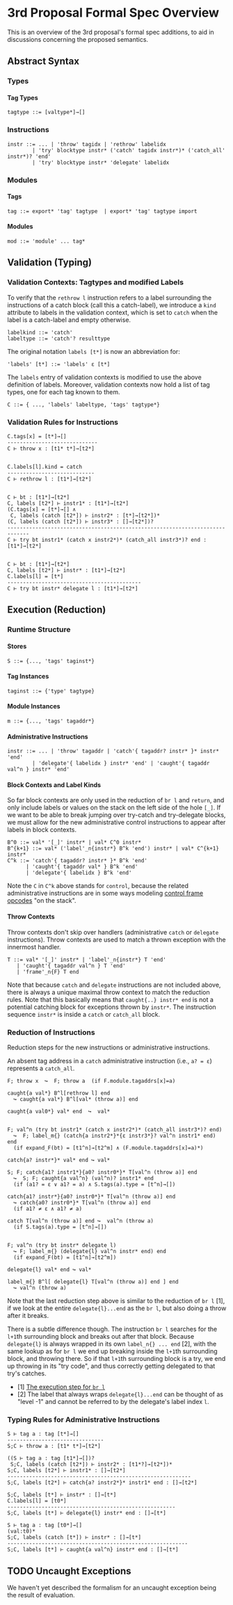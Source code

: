 # 3rd Proposal Formal Spec Overview

This is an overview of the 3rd proposal's formal spec additions, to aid in discussions concerning the proposed semantics.

## Abstract Syntax

### Types

#### Tag Types

```
tagtype ::= [valtype*]→[]
```

### Instructions

```
instr ::= ... | 'throw' tagidx | 'rethrow' labelidx
        | 'try' blocktype instr* ('catch' tagidx instr*)* ('catch_all' instr*)? 'end'
        | 'try' blocktype instr* 'delegate' labelidx
```

### Modules

#### Tags

```
tag ::= export* 'tag' tagtype  | export* 'tag' tagtype import
```

#### Modules

```
mod ::= 'module' ... tag*
```

## Validation (Typing)

### Validation Contexts: Tagtypes and modified Labels

To verify that the `rethrow l` instruction refers to a label surrounding the instructions of a catch block (call this a catch-label), we introduce a `kind` attribute to labels in the validation context, which is set to `catch` when the label is a catch-label and empty otherwise.

```
labelkind ::= 'catch'
labeltype ::= 'catch'? resulttype
```

The original notation `labels [t*]` is now an abbreviation for:

```
'labels' [t*] ::= 'labels' ε [t*]
```

The `labels` entry of validation contexts is modified to use the above definition of labels.
Moreover, validation contexts now hold a list of tag types, one for each tag known to them.

```
C ::= { ..., 'labels' labeltype, 'tags' tagtype*}
```

### Validation Rules for Instructions


```
C.tags[x] = [t*]→[]
-----------------------------
C ⊢ throw x : [t1* t*]→[t2*]


C.labels[l].kind = catch
----------------------------
C ⊢ rethrow l : [t1*]→[t2*]


C ⊢ bt : [t1*]→[t2*]
C, labels [t2*] ⊢ instr1* : [t1*]→[t2*]
(C.tags[x] = [t*]→[] ∧
 C, labels (catch [t2*]) ⊢ instr2* : [t*]→[t2*])*
(C, labels (catch [t2*]) ⊢ instr3* : []→[t2*])?
-----------------------------------------------------------------------------
C ⊢ try bt instr1* (catch x instr2*)* (catch_all instr3*)? end : [t1*]→[t2*]


C ⊢ bt : [t1*]→[t2*]
C, labels [t2*] ⊢ instr* : [t1*]→[t2*]
C.labels[l] = [t*]
-------------------------------------------
C ⊢ try bt instr* delegate l : [t1*]→[t2*]
```

## Execution (Reduction)

### Runtime Structure

#### Stores

```
S ::= {..., 'tags' taginst*}
```

#### Tag Instances

```
taginst ::= {'type' tagtype}
```

#### Module Instances

```
m ::= {..., 'tags' tagaddr*}
```

#### Administrative Instructions

```
instr ::= ... | 'throw' tagaddr | 'catch'{ tagaddr? instr* }* instr* 'end'
        | 'delegate'{ labelidx } instr* 'end' | 'caught'{ tagaddr val^n } instr* 'end'
```

#### Block Contexts and Label Kinds

So far block contexts are only used in the reduction of `br l` and `return`, and only include labels or values on the stack on the left side of the hole `[_]`. If we want to be able to break jumping over try-catch and try-delegate blocks, we must allow for the new administrative control instructions to appear after labels in block contexts.

```
B^0 ::= val* '[_]' instr* | val* C^0 instr*
B^{k+1} ::= val* ('label'_n{instr*} B^k 'end') instr* | val* C^{k+1} instr*
C^k ::= 'catch'{ tagaddr? instr* }* B^k 'end'
      | 'caught'{ tagaddr val* } B^k 'end'
      | 'delegate'{ labelidx } B^k 'end'
```

Note the `C` in `C^k` above stands for `control`, because the related administrative instructions are in some ways modeling [control frame opcodes](https://webassembly.github.io/spec/core/appendix/algorithm.html?highlight=control#data-structures) "on the stack".

#### Throw Contexts

Throw contexts don't skip over handlers (administrative `catch` or `delegate` instructions).
Throw contexts are used to match a thrown exception with the innermost handler.

```
T ::= val* '[_]' instr* | 'label'_n{instr*} T 'end'
   | 'caught'{ tagaddr val^n } T 'end'
   | 'frame'_n{F} T end
```

Note that because `catch` and `delegate` instructions are not included above, there is always a unique maximal throw context to match the reduction rules. Note that this basically means that `caught{..} instr* end` is not a potential catching block for exceptions thrown by `instr*`. The instruction sequence `instr*` is inside a `catch` or `catch_all` block.

### Reduction of Instructions

Reduction steps for the new instructions or administrative instructions.

An absent tag address in a `catch` administrative instruction (i.e., `a? = ε`) represents a `catch_all`.

```
F; throw x  ↪  F; throw a  (if F.module.tagaddrs[x]=a)

caught{a val*} B^l[rethrow l] end
  ↪ caught{a val*} B^l[val* (throw a)] end

caught{a val0*} val* end  ↪  val*


F; val^n (try bt instr1* (catch x instr2*)* (catch_all instr3*)? end)
  ↪  F; label_m{} (catch{a instr2*}*{ε instr3*}? val^n instr1* end) end
  (if expand_F(bt) = [t1^n]→[t2^m] ∧ (F.module.tagaddrs[x]=a)*)

catch{a? instr*}* val* end ↪ val*

S; F; catch{a1? instr1*}{a0? instr0*}* T[val^n (throw a)] end
  ↪  S; F; caught{a val^n} (val^n)? instr1* end
  (if (a1? = ε ∨ a1? = a) ∧ S.tags(a).type = [t^n]→[])

catch{a1? instr*}{a0? instr0*}* T[val^n (throw a)] end
  ↪ catch{a0? instr0*}* T[val^n (throw a)] end
  (if a1? ≠ ε ∧ a1? ≠ a)

catch T[val^n (throw a)] end ↪  val^n (throw a)
  (if S.tags(a).type = [t^n]→[])


F; val^n (try bt instr* delegate l)
  ↪ F; label_m{} (delegate{l} val^n instr* end) end
  (if expand_F(bt) = [t1^n]→[t2^m])

delegate{l} val* end ↪ val*

label_m{} B^l[ delegate{l} T[val^n (throw a)] end ] end
  ↪ val^n (throw a)
```

Note that the last reduction step above is similar to the reduction of `br l` [1], if we look at the entire `delegate{l}...end` as the `br l`, but also doing a throw after it breaks.

There is a subtle difference though. The instruction `br l` searches for the `l+1`th surrounding block and breaks out after that block. Because `delegate{l}` is always wrapped in its own `label_n{} ... end` [2], with the same lookup as for `br l` we end up breaking inside the `l+1`th surrounding block, and throwing there. So if that `l+1`th surrounding block is a try, we end up throwing in its "try code", and thus correctly getting delegated to that try's catches.

- [1] [The execution step for `br l`](https://webassembly.github.io/spec/core/exec/instructions.html#xref-syntax-instructions-syntax-instr-control-mathsf-br-l)
- [2] The label that always wraps `delegate{l}...end` can be thought of as "level -1" and cannot be referred to by the delegate's label index `l`.

### Typing Rules for Administrative Instructions


```
S ⊢ tag a : tag [t*]→[]
-------------------------------
S;C ⊢ throw a : [t1* t*]→[t2*]

((S ⊢ tag a : tag [t1*]→[])?
 S;C, labels (catch [t2*]) ⊢ instr2* : [t1*?]→[t2*])*
S;C, labels [t2*] ⊢ instr1* : []→[t2*]
-----------------------------------------------------------
S;C, labels [t2*] ⊢ catch{a? instr2*}* instr1* end : []→[t2*]

S;C, labels [t*] ⊢ instr* : []→[t*]
C.labels[l] = [t0*]
------------------------------------------------------
S;C, labels [t*] ⊢ delegate{l} instr* end : []→[t*]

S ⊢ tag a : tag [t0*]→[]
(val:t0)*
S;C, labels (catch [t*]) ⊢ instr* : []→[t*]
----------------------------------------------------------
S;C, labels [t*] ⊢ caught{a val^n} instr* end : []→[t*]
```

## TODO Uncaught Exceptions

We haven't yet described the formalism for an uncaught exception being the result of evaluation.
